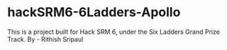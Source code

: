 # hackSRM6-6Ladders-Apollo
This is a project built for Hack SRM 6, under the Six Ladders Grand Prize Track. By - Rithish Sripaul

